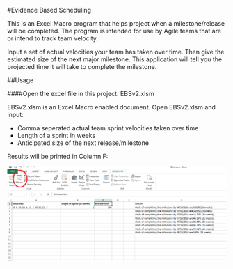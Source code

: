 #Evidence Based Scheduling

This is an Excel Macro program that helps project when a milestone/release will be completed.  The program is intended for use by Agile teams that are or intend to track team velocity.

Input a set of actual velocities your team has taken over time.  Then give the estimated size of the next major milestone.  This application will tell you the projected time it will take to complete the milestone.

##Usage

####Open the excel file in this project: EBSv2.xlsm

EBSv2.xlsm is an Excel Macro enabled document.  Open EBSv2.xlsm and input:

- Comma seperated actual team sprint velocities taken over time
- Length of a sprint in weeks
- Anticipated size of the next release/milestone

Results will be printed in Column F:

![Sample Excel Output](https://github.com/pbrianmackey/EvidenceBasedScheduling/blob/master/SampleOutput.png)
